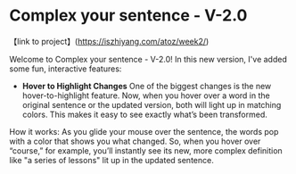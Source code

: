 # Complex your sentence - V-2.0 

【link to project】(https://iszhiyang.com/atoz/week2/)

Welcome to Complex your sentence - V-2.0! In this new version, I've added some fun, interactive features: 

- **Hover to Highlight Changes**
One of the biggest changes is the new hover-to-highlight feature. Now, when you hover over a word in the original sentence or the updated version, both will light up in matching colors. This makes it easy to see exactly what’s been transformed.

How it works: As you glide your mouse over the sentence, the words pop with a color that shows you what changed. So, when you hover over “course,” for example, you’ll instantly see its new, more complex definition like "a series of lessons" lit up in the updated sentence.

